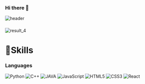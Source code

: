### Hi there 👋


![header](https://capsule-render.vercel.app/api?type=waving&color=auto&height=200&section=header&text=Hyeryeon%20&fontSize=50&animation=twinkling&text-color=black)


<h3 align="center"><b></b></h3>

![result_4](https://t1.daumcdn.net/cafeattach/1IHuH/d6903f124041e538c4c1a44b2504e7c564466dda)

# 💪Skills
### Languages

![Python](https://img.shields.io/badge/Python-3776AB.svg?&style=for-the-badge&logo=Python&logoColor=white)
![C++](https://img.shields.io/badge/C++-00599C.svg?&style=for-the-badge&logo=cplusplus&logoColor=white)
![JAVA](https://img.shields.io/badge/Java-007396.svg?&style=for-the-badge&logo=OpenJDK&logoColor=white")
![JavaScript](https://img.shields.io/badge/JavaScript-F7DF1E.svg?&style=for-the-badge&logo=JavaScript&logoColor=white)
![HTML5](https://img.shields.io/badge/HTML5-E34F26.svg?&style=for-the-badge&logo=HTML5&logoColor=white)
![CSS3](https://img.shields.io/badge/CSS3-1572B6.svg?&style=for-the-badge&logo=CSS3&logoColor=white)
![React](https://img.shields.io/badge/React-61DAFB.svg?&style=for-the-badge&logo=React&logoColor=white)


<!--
**anhyeryeon2/anhyeryeon2** is a ✨ _special_ ✨ repository because its `README.md` (this file) appears on your GitHub profile.

Here are some ideas to get you started:

- 🔭 I’m currently working on ...
- 🌱 I’m currently learning ...
- 👯 I’m looking to collaborate on ...
- 🤔 I’m looking for help with ...
- 💬 Ask me about ...
- 📫 How to reach me: ...
- 😄 Pronouns: ...
- ⚡ Fun fact: ...
-->
